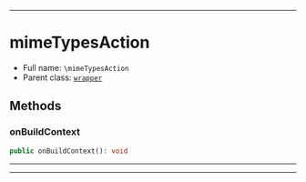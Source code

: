 ***

# mimeTypesAction





* Full name: `\mimeTypesAction`
* Parent class: [`wrapper`](./yxorP/inc/wrapper.md)




## Methods


### onBuildContext



```php
public onBuildContext(): void
```











***


***

